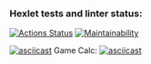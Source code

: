 ### Hexlet tests and linter status:
[![Actions Status](https://github.com/kreotiff-dev/frontend-project-44/actions/workflows/hexlet-check.yml/badge.svg)](https://github.com/kreotiff-dev/frontend-project-44/actions)
[![Maintainability](https://api.codeclimate.com/v1/badges/2a9f4011b1cb14a9afd9/maintainability)](https://codeclimate.com/github/kreotiff-dev/frontend-project-44/maintainability)

[![asciicast](https://asciinema.org/a/iNUDSA2WgYLzV4MdSZQerrMlU.svg)](https://asciinema.org/a/iNUDSA2WgYLzV4MdSZQerrMlU)
Game Calc:
[![asciicast](https://asciinema.org/a/sYEjpkO22mhxBMqLV3OtEE7MR.svg)](https://asciinema.org/a/sYEjpkO22mhxBMqLV3OtEE7MR)